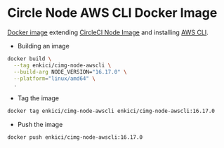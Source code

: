 # Circle Node AWS CLI Docker Image

[Docker image](https://hub.docker.com/r/enkici/cimg-node-awscli) extending [CircleCI Node Image](https://hub.docker.com/r/cimg/node/) and installing [AWS CLI](https://github.com/aws/aws-cli).

- Building an image

```bash
docker build \
  --tag enkici/cimg-node-awscli \
  --build-arg NODE_VERSION="16.17.0" \
  --platform="linux/amd64" \
  .
```

- Tag the image

```bash
docker tag enkici/cimg-node-awscli enkici/cimg-node-awscli:16.17.0
```

- Push the image

```bash
docker push enkici/cimg-node-awscli:16.17.0
```
